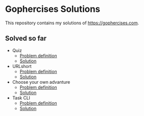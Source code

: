 # Gophercises Solutions

This repository contains my solutions of <https://gophercises.com>.

## Solved so far

* Quiz
  * [Problem definition](https://github.com/gophercises/quiz/tree/82fe91a9fa4711f2c3f751fd66b2b94fd8894d0e)
  * [Solution](https://github.com/amitlevy21/gophercises/tree/master/quiz)
* URLshort
  * [Problem definition](https://github.com/gophercises/urlshort/tree/cc800dbaf41101716038414defdcb0f76ba94d3c)
  * [Solution](https://github.com/amitlevy21/gophercises/tree/master/urlshort)
* Choose your own advanture
  * [Problem definition](https://github.com/gophercises/cyoa/tree/070143bf424e1242dfe945eae43bfa4684ba6e91)
  * [Solution](https://github.com/amitlevy21/gophercises/tree/master/cyoa)
* Task CLI
  * [Problem definition](https://github.com/gophercises/task/tree/a28fa0c510b61fb5e0f39507d1629de3eddc1b1b)
  * [Solution](https://github.com/amitlevy21/gophercises/tree/master/taskCLI)

